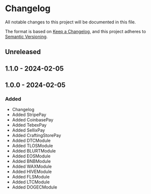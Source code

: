 # Changelog

All notable changes to this project will be documented in this file.

The format is based on [Keep a Changelog](https://keepachangelog.com/en/1.0.0/),
and this project adheres to [Semantic Versioning](https://semver.org/spec/v2.0.0.html).

## Unreleased

## 1.1.0 - 2024-02-05

## 1.0.0 - 2024-02-05
### Added
- Changelog
- Added StripePay
- Added CoinbasePay
- Added TebexPay
- Added SellixPay
- Added CraftingStorePay
- Added DTCModule
- Added TLOSModule
- Added BLURTModule
- Added EOSModule
- Added BNBModule
- Added WAXModule
- Added HIVEModule
- Added FLSModule
- Added LTCModule
- Added DOGECModule
